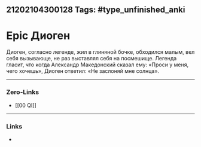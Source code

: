 21202104300128
Tags: #type_unfinished_anki 
---
# Epic Диоген

Диоген, согласно легенде, жил в глиняной бочке, обходился малым, вел себя вызывающе, не раз выставлял себя на посмешище. Легенда гласит, что когда Александр Македонский сказал ему: «Проси у меня, чего хочешь», Диоген ответил: «Не заслоняй мне солнца».

---
### Zero-Links
- [[00 QI]]
---
### Links
-